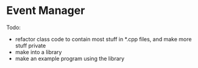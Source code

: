 # Event Manager
Todo:
  - refactor class code to contain most stuff in *.cpp files, and make more stuff private
  - make into a library
  - make an example program using the library